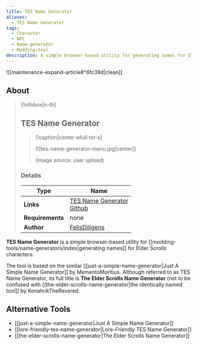 ```yaml
---
title: TES Name Generator
aliases:
  - TES Name Generator
tags:
  - Character
  - NPC
  - Name-generator
  - Modding-tool
description: A simple browser-based utility for generating names for Elder Scrolls characters.
---
```


![[maintenance-expand-article#^6fc39d|clean]]

## About

> [!infobox|n-th]
> 
> ## TES Name Generator
> 
> > [!caption|center wfull txt-s]
> > 
> > ![[tes-name-generator-menu.jpg|center]]
> >
> > (image source: user upload)
> 
> ### Details
> 
> | Type | Name |
> | --- | --- |
> | **Links** | [TES Name Generator](https://felisdiligens.github.io/tes-name-generator/)<br>[Github](https://github.com/FelisDiligens/tes-name-generator) |
> | **Requirements** | none |
> | **Author** | [FelisDiligens](https://github.com/FelisDiligens) |

**TES Name Generator** is a simple browser-based utility for [[modding-tools/name-generators/index|generating names]] for Elder Scrolls characters.

The tool is based on the similar [[just-a-simple-name-generator|Just A Simple Name Generator]] by MementoMoritius. Although referred to as TES Name Generator, its full title is **The Elder Scrolls Name Generator** (not to be confused with [[the-elder-scrolls-name-generator|the identically named tool]] by KonahrikTheRevered.

## Alternative Tools

- [[just-a-simple-name-generator|Just A Simple Name Generator]]
- [[lore-friendly-tes-name-generator|Lore-Friendly TES Name Generator]]
- [[the-elder-scrolls-name-generator|The Elder Scrolls Name Generator]]